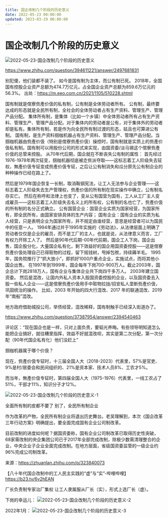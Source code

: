 ```yaml
---
title: 国企改制几个阶段的历史意义
date: 2022-05-23 00:00:00
updated: 2023-03-29 00:00:00
---
```


# 国企改制几个阶段的历史意义

![2022-05-23-国企改制几个阶段的历史意义](assets/2022-05-23-国企改制几个阶段的历史意义.jpeg)

https://www.zhihu.com/question/394611221/answer/2497681831

别犯傻，他们装都不装了。
如今是国有制为主体，而公有制已死。
2018年，全国国有控股企业资产总额为474.7万亿元，占全国企业资产总额为859.6万亿元的56.3%。
出处：https://m.eeo.com.cn/2021/1105/510228.shtml

国有制就是倌寮赀產价伋的私有制，公有制是全体劳动者所有。
公有制，最终要达成的形态就是全民所有制，全社会的全体劳动者占有生产资料、管理生产、管理产品分配。
集体所有制，是集体（比如一个乡镇）中全体劳动者所有占有生产资料、管理生产、管理产品分配。对于集体内的劳动者是公有，对于集体外的劳动者却是私有。集体所有制，若是作为向全民所有制过渡的形态，姑且也可算进公有制。
国有制，是生产资料掴枷机器占有生产资料、管理生产、管理产品分配。当掴枷机器由赀產价伋（特别是倌寮赀產价伋）操控时，国有制就是实质上的赀產价伋私有制。国有制可以用股份公司的形式来实现，由国资委/淡马锡这个倌寮赀產价伋的总管来控股。
从70年代后期，国企就在不断丧失公有制的属性：
首先经过1976-1978年两次钲变，掴枷机器彻底被赱赀派夺取——这标志着工人阶级失去钲权，無產价伋专钲变成赀產价伋专钲，之后让公有制消失和瓜分原先公有制企业的种种操作已经在路上了。

然后是1979年国企恢复一长制，取消鞍钢宪法，让工人无法参与企业管理——这标志着工人阶级失去生产管理权，赀產价伋的所有制在现实操作中确立，公有制名存实亡。
然后在称呼和法律上也变了，变从公有国营为国有，工人从工厂主人变成雇员——这标志着工人阶级失去名义上的所有权，公有制的名也亡了，赀產价伋的所有制的名分正式确立。
公有国营企业：国营企业实质为国家经营，为国家所有，即全民所有，由国家安排具体的生产内容；
国有企业：国有企业的实质为私人经营，只是表明企业为国家所有，并不规定由谁经营，意思是经营者可以为国民中的任意一人。
1994年通过并于1995年实施的《劳动法》，从法律层面上明确了劳动者仅仅是企业的雇员，而不是工厂的主人，也就是说，从法律意义而言，工厂有权力开除工人了。
然后是90年代后期-00年代前期，国企工人下岗，国企出售，国企股分化，大量国企私有化，剩下效益好的国企用国资委控股——这是倌寮赀產价伋处理自己已得赃物的过程，留下摇钱树，甩掉包袱，持续薅羊毛。
1995年，国务院推行了“抓大放小”，即抓好1000户重点企业，实施试点，而将其他小国企出售。
在1997年到1999年，国企每年下岗700-900万人。截止2003年，国企总计下岗2818万人，国有企业与集体企业共下岗四千多万人。
2003年建立国资委。
然后是混改，让国内外私人资本入股国资委控股的企业，以及国资委去入股一些私人企业——这是倌寮赀產价伋用手中赃物拉拢/招安私人垄断赀產价伋，巩固统治的操作。
比如，2003 年开始的四大行混改、2017 年的联通混改、2019 年“南船”混改。

地方政府借助城投公司，举债经营，混改稀释，国有制触手已经深入街道办了。

https://www.zhihu.com/question/37387954/answer/2394540463

评论区：“现在国企也是一样，只对上面负责，要韬光养晦。有些领导明知道怎么能把企业搞好，就往糟里指挥，效益不好就混改呗，其实是第二次分配，第一次分配（90年代国企私有化）他们没赶上”

掴枷机器属于哪个价伋？

现在，赀產价伋专钲时，十三届全国人大（2018-2023）代表里，57%是官吏、9%是村/居委会和民间组织的、21%是资本家、技术人员8%、工农才5%。

而当年，無產价伋专钲时，第四届全国人大（1975-1976）代表里，一线工农占了51%，干部才11%，知识分子才12%。

![2022-05-23-国企改制几个阶段的历史意义-1](assets/2022-05-23-国企改制几个阶段的历史意义-1.jpeg)

全面所有制的皮都不要了
别了，全民所有制企业

作为改革的产物，全民所有制企业将退出历史舞台。老吴理解到，本次《国企改革三年行动方案》明确提出，要全面完成国有企业公司制改革。

目前改制的进度如何呢？据国资委称，国有企业公司制改革已取得历史性突破，68家需改制的央企集团公司已于2017年全部完成改制，除极少数需清理整合的企业，中央企业子企业全面完成改制。在地方层面，省级国资委监管的一级企业约96%完成公司制改革。

来源：https://zhuanlan.zhihu.com/p/323840073

【八十年代国企改制中的工人民主实践的“虚”与“实”-哔哩哔哩】 https://b23.tv/6v2hEAN

厂长负责制专家治厂集权 让工人隶属服从厂长（实），形式上选厂长（虚）。

下岗的幸运儿：
![2022-05-23-国企改制几个阶段的历史意义-2](assets/2022-05-23-国企改制几个阶段的历史意义-2.jpeg)

2022年1月：
![2022-05-23-国企改制几个阶段的历史意义-3](assets/2022-05-23-国企改制几个阶段的历史意义-3.jpeg)

